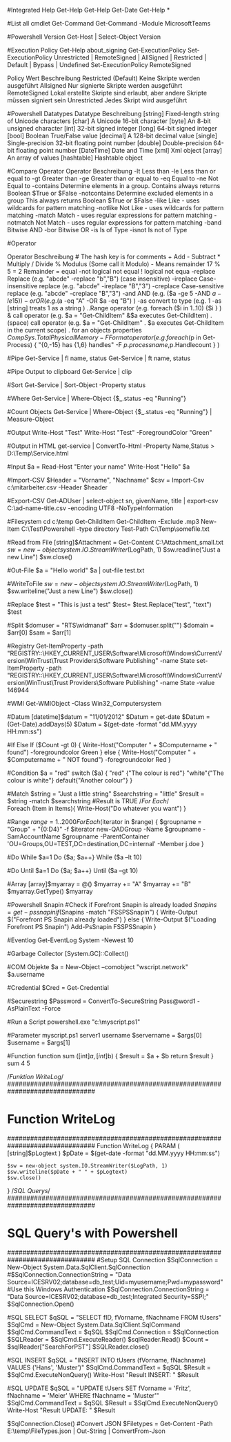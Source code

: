 #Integrated Help
    Get-Help
    Get-Help Get-Date
    Get-Help *

#List all cmdlet
    Get-Command
    Get-Command -Module MicrosoftTeams

#Powershell Version
    Get-Host | Select-Object Version

#Execution Policy
    Get-Help about_signing
    Get-ExecutionPolicy
    Set-ExecutionPolicy Unrestricted | RemoteSigned | AllSigned | Restricted | Default | Bypass | Undefined
    Set-ExecutionPolicy RemoteSigned

Policy Wert	Beschreibung
Restricted (Default)	Keine Skripte werden ausgeführt
Allsigned	Nur signierte Skripte werden ausgeführt
RemoteSigned	Lokal erstellte Skripte sind erlaubt, aber andere Skripte müssen signiert sein
Unrestricted	Jedes Skript wird ausgeführt


#Powershell Datatypes
Datatype	Beschreibung
[string]	Fixed-length string of Unicode characters
[char]	A Unicode 16-bit character
[byte]	An 8-bit unsigned character
[int]	32-bit signed integer
[long]	64-bit signed integer
[bool]	Boolean True/False value
[decimal]	A 128-bit decimal value
[single]	Single-precision 32-bit floating point number
[double]	Double-precision 64-bit floating point number
[DateTime]	Date and Time
[xml]	 Xml object
[array]	An array of values
[hashtable]	Hashtable object

#Compare Operator
Operator	Beschreibung
-lt	Less than
-le	Less than or equal to
-gt	Greater than
-ge	Greater than or equal to
-eq	Equal to
-ne	Not Equal to
-contains	Determine elements in a group. Contains always returns Boolean $True or $False
-notcontains	Determine excluded elements in a group This always returns Boolean $True or $False
-like	Like - uses wildcards for pattern matching
-notlike	Not Like - uses wildcards for pattern matching
-match	Match - uses regular expressions for pattern matching
-notmatch	Not Match - uses regular expressions for pattern matching
-band	Bitwise AND
-bor	Bitwise OR
-is	Is of Type
-isnot	Is not of Type

#Operator

Operator	Beschreibung
\#	The hash key is for comments
\+	Add
\-	Subtract
\*	Multiply
/	Divide
%	Modulus (Some call it Modulo) - Means remainder 17 % 5 = 2 Remainder
=	equal
-not	logical not equal
!	logical not equa
-replace	Replace (e.g.  "abcde" -replace "b","B") (case insensitive)
-ireplace	Case-insensitive replace (e.g.  "abcde" -ireplace "B","3")
-creplace	Case-sensitive replace (e.g.  "abcde" -creplace "B","3")
-and	AND (e.g. ($a -ge 5 -AND $a -le 15) )
-or	OR  (e.g. ($a -eq "A" -OR $a -eq "B") )
-as	convert to type (e.g. 1 -as [string] treats 1 as a string )
..Range	operator (e.g.  foreach ($i in 1..10) {$i }  )
&	call operator (e.g. $a = "Get-ChildItem" &$a executes Get-ChildItem)
. (space)	call operator (e.g. $a = "Get-ChildItem" . $a executes Get-ChildItem in the current scope)
.	for an objects properties $CompSys.TotalPhysicalMemory
-F	Format operator (e.g. foreach ($p in Get-Process) { "{0,-15} has {1,6} handles" -F  $p.processname,$p.Handlecount } )

#Pipe
    Get-Service | fl name, status
    Get-Service | ft name, status

#Pipe Output to clipboard
    Get-Service | clip

#Sort
    Get-Service | Sort-Object -Property status

#Where
    Get-Service | Where-Object {$_.status -eq "Running"}

#Count Objects
    Get-Service | Where-Object {$_.status -eq "Running"} | Measure-Object

#Output
    Write-Host "Test"
    Write-Host "Test" -ForegroundColor "Green"

#Output in HTML
    get-service | ConvertTo-Html -Property Name,Status > D:\Temp\Service.html

#Input
    $a = Read-Host "Enter your name"
    Write-Host "Hello" $a

#Import-CSV
    $Header = "Vorname", "Nachname"
    $csv = Import-Csv c:\mitarbeiter.csv -Header $header

#Export-CSV
    Get-ADUser | select-object sn, givenName, title | export-csv C:\ad-name-title.csv -encoding UTF8 -NoTypeInformation

#Filesystem
    cd c:\temp
    Get-ChildItem
    Get-ChildItem -Exclude .mp3
    New-Item C:\Test\Powershell -type directory
    Test-Path C:\Temp\somefile.txt

#Read from File
    [string]\$Attachment = Get-Content C:\Attachment_small.txt
    $sw = new-object system.IO.StreamWriter($LogPath, 1)
    $sw.readline("Just a new Line")
    $sw.close()

#Out-File
    $a = "Hello world"
    $a | out-file test.txt

#WriteToFile
    $sw = new-object system.IO.StreamWriter($LogPath, 1)
    $sw.writeline("Just a new Line")
    $sw.close()

#Replace
    $test = "This is just a test"
    $test= $test.Replace("test", "text")
    $test
 
#Split
    $domuser = "RTS\widmanaf"
    $arr = $domuser.split("\")
    $domain = $arr[0]
    $sam = $arr[1]
 
#Registry
    Get-ItemProperty -path "REGISTRY::\HKEY_CURRENT_USER\Software\Microsoft\Windows\CurrentVersion\WinTrust\Trust Providers\Software Publishing\" -name State
    set-ItemProperty -path "REGISTRY::\HKEY_CURRENT_USER\Software\Microsoft\Windows\CurrentVersion\WinTrust\Trust Providers\Software Publishing\" -name State -value 146944

#WMI
    Get-WMIObject -Class Win32_Computersystem

#Datum
    [datetime]$datum = "11/01/2012"
    $Datum = get-date
    $Datum = (Get-Date).addDays(5)
    $Datum =  $(get-date -format "dd.MM.yyyy HH:mm:ss")

#If Else
       If ($Count -gt 0) {
            Write-Host("Computer " + $Computername + " found") -foregroundcolor Green
        } else {
            Write-Host("Computer " + $Computername + " NOT found") -foregroundcolor Red
        }

#Condition
    $a = "red"
    switch ($a)
    {
    "red" {"The colour is red"}
    "white"{"The colour is white"}
    default{"Another colour"}
    }

#Match
    $string = "Just a little string"
    $searchstring = "little"
    $result = $string -match $searchstring #Result is TRUE
    /*For Each*/       
    Foreach (Item in Items){
    Write-Host("Do whatever you want")
    }

#Range
    $range = 1..2000
    ForEach ($iterator in $range) {
    $groupname = "Group" + "{0:D4}" -f $iterator
    new-QADGroup -Name $groupname -SamAccountName $groupname -ParentContainer 'OU=Groups,OU=TEST,DC=destination,DC=internal' -Member j.doe
    }

#Do While
    $a=1
    Do {$a; $a++}
    While ($a –lt 10)

#Do Until
    $a=1
    Do {$a; $a++}
    Until ($a –gt 10)

#Array
    [array]$myarray = @()
    $myarray += "A"
    $myarray += "B"
    $myarray.GetType()
    $myarray

#Powershell Snapin
    #Check if Forefront Snapin is already loaded
    $Snapins = get-pssnapin
    if ($Snapins -match "FSSPSSnapin")
        {
            Write-Output $("Forefront PS Snapin already loaded")
        }
        else
        {
            Write-Output $("Loading Forefront PS Snapin")
            Add-PsSnapin FSSPSSnapin
        }

#Eventlog
    Get-EventLog System -Newest 10

#Garbage Collector
[System.GC]::Collect()

 #COM Objekte
$a = New-Object –comobject "wscript.network"
$a.username

#Credential
$Cred = Get-Credential

#Securestring
    $Password = ConvertTo-SecureString Pass@word1 -AsPlainText -Force

#Run a Script
powershell.exe "c:\myscript.ps1"

#Parameter
    myscript.ps1 server1 username
    $servername = $args[0]
    $username = $args[1]

#Function
    function sum ([int]$a,[int]$b)
    {
    $result = $a + $b
    return $result
    }
    sum 4 5

 
/*Funktion WriteLog*/
###############################################################################
# Function WriteLog
###############################################################################
Function WriteLog {
 PARAM (
 [string]$pLogtext
 )
    $pDate =  $(get-date -format "dd.MM.yyyy HH:mm:ss")
      
    $sw = new-object system.IO.StreamWriter($LogPath, 1)
    $sw.writeline($pDate + " " + $pLogtext)
    $sw.close()
}
/*SQL Querys*/
###############################################################################
# SQL Query's with Powershell
###############################################################################
#Setup SQL Connection
$SqlConnection = New-Object System.Data.SqlClient.SqlConnection
#$SqlConnection.ConnectionString = "Data Source=ICESRV02;database=db_test;Uid=myusername;Pwd=mypassword"
#Use this Windows Authentication
$SqlConnection.ConnectionString = "Data Source=ICESRV02;database=db_test;Integrated Security=SSPI;"  
$SqlConnection.Open()
 
#SQL SELECT
$qSQL = "SELECT fID, fVorname, fNachname FROM tUsers"
$SqlCmd = New-Object System.Data.SqlClient.SqlCommand
$SqlCmd.CommandText = $qSQL
$SqlCmd.Connection = $SqlConnection
$SQLReader = $SqlCmd.ExecuteReader()
$sqlReader.Read()
$Count = $sqlReader["SearchForPST"]
$SQLReader.close()

#SQL INSERT
$qSQL = "INSERT INTO tUsers (fVorname, fNachname) VALUES ('Hans', 'Muster')"
$SqlCmd.CommandText = $qSQL
$Result = $SqlCmd.ExecuteNonQuery()
Write-Host "Result INSERT: " $Result

#SQL UPDATE
$qSQL = "UPDATE tUsers SET fVorname = 'Fritz', fNachname = 'Meier' WHERE fNachname = 'Muster'"
$SqlCmd.CommandText = $qSQL
$Result = $SqlCmd.ExecuteNonQuery()
Write-Host "Result UPDATE: " $Result

$SqlConnection.Close()
#Convert JSON
$Filetypes = Get-Content -Path E:\temp\FileTypes.json | Out-String | ConvertFrom-Json